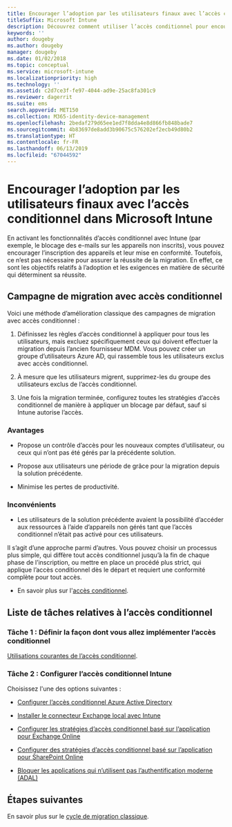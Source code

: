 ```yaml
---
title: Encourager l’adoption par les utilisateurs finaux avec l’accès conditionnel
titleSuffix: Microsoft Intune
description: Découvrez comment utiliser l’accès conditionnel pour encourager les inscriptions dans Microsoft Intune.
keywords: ''
author: dougeby
ms.author: dougeby
manager: dougeby
ms.date: 01/02/2018
ms.topic: conceptual
ms.service: microsoft-intune
ms.localizationpriority: high
ms.technology: ''
ms.assetid: c2d7ce3f-fe97-4044-ad9e-25ac8fa301c9
ms.reviewer: dagerrit
ms.suite: ems
search.appverid: MET150
ms.collection: M365-identity-device-management
ms.openlocfilehash: 2bedaf279d65ee1ed7f8dda4e8d866fb848bade7
ms.sourcegitcommit: 4b83697de8add3b90675c576202ef2ecb49d80b2
ms.translationtype: HT
ms.contentlocale: fr-FR
ms.lasthandoff: 06/13/2019
ms.locfileid: "67044592"
---
```

# <a name="drive-end-user-adoption-with-conditional-access-in-microsoft-intune"></a>Encourager l’adoption par les utilisateurs finaux avec l’accès conditionnel dans Microsoft Intune

En activant les fonctionnalités d’accès conditionnel avec Intune (par exemple, le blocage des e-mails sur les appareils non inscrits), vous pouvez encourager l’inscription des appareils et leur mise en conformité. Toutefois, ce n’est pas nécessaire pour assurer la réussite de la migration. En effet, ce sont les objectifs relatifs à l’adoption et les exigences en matière de sécurité qui déterminent sa réussite.

## <a name="migration-campaign-with-conditional-access"></a>Campagne de migration avec accès conditionnel

Voici une méthode d’amélioration classique des campagnes de migration avec accès conditionnel :

1.  Définissez les règles d’accès conditionnel à appliquer pour tous les utilisateurs, mais excluez spécifiquement ceux qui doivent effectuer la migration depuis l’ancien fournisseur MDM. Vous pouvez créer un groupe d’utilisateurs Azure AD, qui rassemble tous les utilisateurs exclus avec accès conditionnel.

2.  À mesure que les utilisateurs migrent, supprimez-les du groupe des utilisateurs exclus de l’accès conditionnel.

3.  Une fois la migration terminée, configurez toutes les stratégies d’accès conditionnel de manière à appliquer un blocage par défaut, sauf si Intune autorise l’accès.

### <a name="advantages"></a>Avantages

-   Propose un contrôle d’accès pour les nouveaux comptes d’utilisateur, ou ceux qui n’ont pas été gérés par la précédente solution.

-   Propose aux utilisateurs une période de grâce pour la migration depuis la solution précédente.

-   Minimise les pertes de productivité.

### <a name="disadvantages"></a>Inconvénients

-   Les utilisateurs de la solution précédente avaient la possibilité d’accéder aux ressources à l’aide d’appareils non gérés tant que l’accès conditionnel n’était pas activé pour ces utilisateurs.


Il s’agit d’une approche parmi d’autres. Vous pouvez choisir un processus plus simple, qui diffère tout accès conditionnel jusqu’à la fin de chaque phase de l’inscription, ou mettre en place un procédé plus strict, qui applique l’accès conditionnel dès le départ et requiert une conformité complète pour tout accès.

-   En savoir plus sur l'[accès conditionnel](conditional-access.md).

## <a name="task-list-for-conditional-access"></a>Liste de tâches relatives à l’accès conditionnel

### <a name="task-1-decide-how-you-are-going-to-implement-conditional-access"></a>Tâche 1 : Définir la façon dont vous allez implémenter l’accès conditionnel

[Utilisations courantes de l’accès conditionnel](conditional-access-intune-common-ways-use.md).

### <a name="task-2-set-up-intune-conditional-access"></a>Tâche 2 : Configurer l’accès conditionnel Intune

Choisissez l'une des options suivantes :

-   [Configurer l’accès conditionnel Azure Active Directory](https://docs.microsoft.com/azure/active-directory/active-directory-conditional-access-azure-portal)

-   [Installer le connecteur Exchange local avec Intune](exchange-connector-install.md)

-   [Configurer les stratégies d’accès conditionnel basé sur l’application pour Exchange Online](app-based-conditional-access-intune-create.md)

-   [Configurer des stratégies d’accès conditionnel basé sur l’application pour SharePoint Online](app-based-conditional-access-intune-create.md)

-   [Bloquer les applications qui n’utilisent pas l’authentification moderne (ADAL)](app-modern-authentication-block.md)

## <a name="next-steps"></a>Étapes suivantes

En savoir plus sur le [cycle de migration classique](migration-guide-cycle.md).
